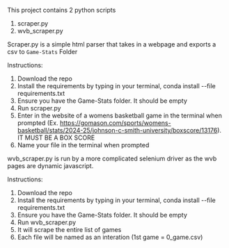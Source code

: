 This project contains 2 python scripts

1. scraper.py
2. wvb_scraper.py

Scraper.py is a simple html parser that takes in a webpage and exports a csv to `Game-Stats` Folder

Instructions:
1. Download the repo
2. Install the requirements by typing in your terminal, conda install --file requirements.txt
3. Ensure you have the Game-Stats folder. It should be empty
4. Run scraper.py
5. Enter in the website of a womens basketball game in the terminal when prompted (Ex. https://gomason.com/sports/womens-basketball/stats/2024-25/johnson-c-smith-university/boxscore/13176). IT MUST BE A BOX SCORE
6. Name your file in the terminal when prompted

wvb_scraper.py is run by a more complicated selenium driver as the wvb pages are dynamic javascript.

Instructions:
1. Download the repo
2. Install the requirements by typing in your terminal, conda install --file requirements.txt
3. Ensure you have the Game-Stats folder. It should be empty
4. Run wvb_scraper.py
5. It will scrape the entire list of games
6. Each file will be named as an interation (1st game = 0_game.csv)
